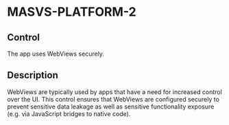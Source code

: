 # MASVS-PLATFORM-2

## Control

The app uses WebViews securely.

## Description

WebViews are typically used by apps that have a need for increased control over the UI. This control ensures that WebViews are configured securely to prevent sensitive data leakage as well as sensitive functionality exposure (e.g. via JavaScript bridges to native code).
